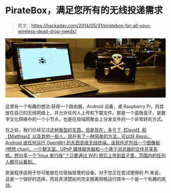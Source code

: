 # PirateBox，满足您所有的无线投递需求

> 原文：<https://hackaday.com/2014/05/31/piratebox-for-all-your-wireless-dead-drop-needs/>

![piratebox](img/69f894f404d75f86e3a39b90c7a3a50c.png)

这里有一个有趣的想法:获得一个路由器，Android 设备，或 Raspberry Pi，将其放在自己的无线网络上，并允许任何人上传和下载文件。那是一个盗版盒子，是数字文化网络中的一个小节点，也是在局域网聚会上分发文件的一个非常好的方式。

在之前，我们已经见过[这种类型的东西，但是现在，多亏了【David】和【Matthias】以及其他一些人，现在有了一种简单的方法，可以将 Raspi、Android 或任何运行 OpenWrt 的东西变成无线终端。该软件还包括一个图像板(想想 chan)、一个聊天室、UPnP 媒体服务器和一个基于浏览器的文件共享系统。想分享一个“linux 发行版”？只要通过 WiFi 把它上传到盒子里，范围内的任何人都可以看到。](http://hackaday.com/2013/01/12/a-pirate-box-for-sharing-files/)

安装程序适用于你可能放在垃圾抽屉里的设备。对于您正在尝试使用的 Pi 来说，这是一个很好的选择，而且弄清楚如何完全脱离网格运行其中一个是一个有趣的挑战。